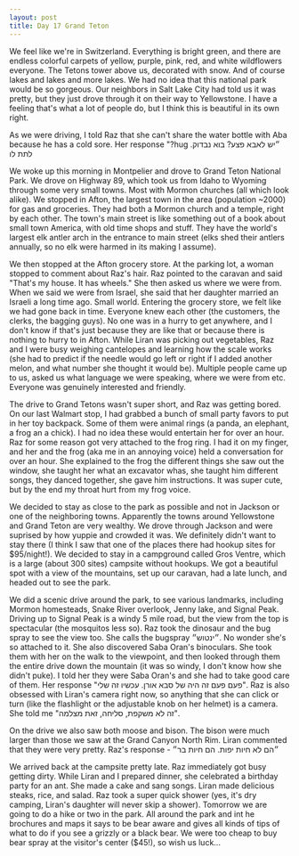 ```yaml
---
layout: post
title: Day 17 Grand Teton
---
```


We feel like we're in Switzerland. Everything is bright green, and there are endless colorful carpets of  yellow, purple, pink, red, and white wildflowers everyone. The Tetons tower above us, decorated with snow. And of course lakes and lakes and more lakes. We had no idea that this national park would be so gorgeous. Our neighbors in Salt Lake City had told us it was pretty, but they just drove through it on their way to Yellowstone. I have a feeling that's what a lot of people do, but I think this is beautiful in its own right.

As we were driving, I told Raz that she can't share the water bottle with Aba because he has a cold sore. Her response "?hug ״יש לאבא פצע? בוא נבדוק. לתת לו 

We woke up this morning in Montpelier and drove to Grand Teton National Park. We drove on Highway 89, which took us from Idaho to Wyoming through some very small towns. Most with Mormon churches (all which look alike). We stopped in Afton, the largest town in the area (population ~2000) for gas and groceries. They had both a Mormon church and a temple, right by each other. The town's main street is like something out of a book about small town America, with old time shops and stuff. They have the world's largest elk antler arch in the entrance to main street (elks shed their antlers annually, so no elk were harmed in its making I assume).

We then stopped at the Afton grocery store. At the parking lot, a woman stopped to comment about Raz's hair. Raz pointed to the caravan and said "That's my house. It has wheels." She then asked us where we were from. When we said we were from Israel, she said that her daughter married an Israeli a long time ago. Small world. Entering the grocery store, we felt like we had gone back in time. Everyone knew each other (the customers, the clerks, the bagging guys). No one was in a hurry to get anywhere, and I don't know if that's just because they are like that or because there is nothing to hurry to in Afton. While Liran was picking out vegetables, Raz and I were busy weighing cantelopes and learning how the scale works (she had to predict if the needle would go left or right if I added another melon, and what number she thought it would be). Multiple people came up to us, asked us what language we were speaking, where we were from etc. Everyone was genuinely interested and friendly.

The drive to Grand Tetons wasn't super short, and Raz was getting bored. On our last Walmart stop, I had grabbed a bunch of small party favors to put in her toy backpack. Some of them were animal rings (a panda, an elephant, a frog an a chick). I had no idea these would entertain her for over an hour. Raz for some reason got very attached to the frog ring. I had it on my finger, and her and the frog (aka me in an annoying voice) held a conversation for over an hour. She explained to the frog the different things she saw out the window, she taught her what an excavator whas, she taught him different songs, they danced together, she gave him instructions. It was super cute, but by the end my throat hurt from my frog voice.

We decided to stay as close to the park as possible and not in Jackson or one of the neighboring towns. Apparently the towns around Yellowstone and Grand Teton are very wealthy. We drove through Jackson and were suprised by how yuppie and crowded it was. We definitely didn't want to stay there (I think I saw that one of the places there had hookup sites for $95/night!). We decided to stay in a campground called Gros Ventre, which is a large (about 300 sites) campsite without hookups. We got a beautiful spot with a view of the mountains, set up our caravan, had a late lunch, and headed out to see the park.

We did a scenic drive around the park, to see various landmarks, including Mormon homesteads, Snake River overlook, Jenny lake, and Signal Peak. Driving up to Signal Peak is a windy 5 mile road, but the view from the top is spectacular (the mosquitos less so). Raz took the dinosaur and the bug spray to see the view too. She calls the bugspray ״ינטוש״. No wonder she's so attached to it. She also discovered Saba Oran's binoculars. She took them with her on the walk to the viewpoint, and then looked through them the entire drive down the mountain (it was so windy, I don't know how she didn't puke). I told her they were Saba Oran's and she had to take good care of them. Her response "פעם פעם זה היה של סבא אורן. עכשיו זה שלי". Raz is also obsessed with Liran's camera right now, so anything that she can click or turn (like the flashlight or the adjustable knob on her helmet) is a camera. She told me "זה לא משקפת, סליחה, זאת מצלמה".

On the drive we also saw both moose and bison. The bison were much larger than those we saw at the Grand Canyon North Rim. Liran commented that they were very pretty. Raz's response - ״הם לא חיות יפות. הם חיות בר״

We arrived back at the campsite pretty late. Raz immediately got busy getting dirty. While Liran and I prepared dinner, she celebrated a birthday party for an ant. She made a cake and sang songs. Liran made delicious steaks, rice, and salad. Raz took a super quick shower (yes, it's dry camping, Liran's daughter will never skip a shower). Tomorrow we are going to do a hike or two in the park. All around the park and int he brochures and maps it says to be bear aware and gives all kinds of tips of what to do if you see a grizzly or a black bear. We were too cheap to buy bear spray at the visitor's center ($45!), so wish us luck...
